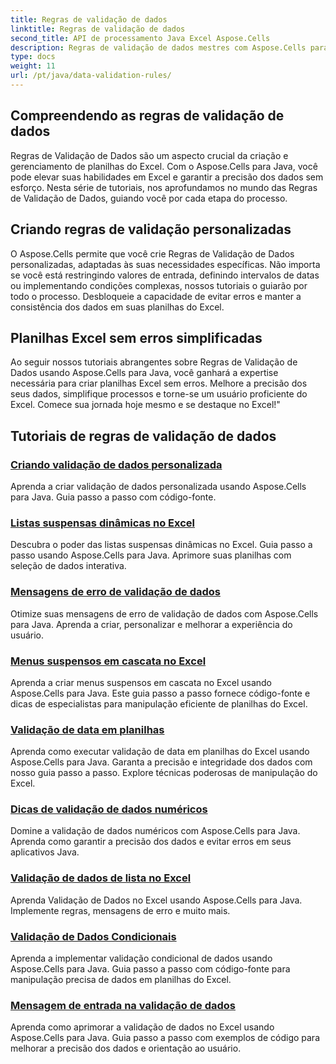 ```yaml
---
title: Regras de validação de dados
linktitle: Regras de validação de dados
second_title: API de processamento Java Excel Aspose.Cells
description: Regras de validação de dados mestres com Aspose.Cells para Java. Crie planilhas Excel sem erros. Explore tutoriais abrangentes agora!
type: docs
weight: 11
url: /pt/java/data-validation-rules/
---
```


## Compreendendo as regras de validação de dados
Regras de Validação de Dados são um aspecto crucial da criação e gerenciamento de planilhas do Excel. Com o Aspose.Cells para Java, você pode elevar suas habilidades em Excel e garantir a precisão dos dados sem esforço. Nesta série de tutoriais, nos aprofundamos no mundo das Regras de Validação de Dados, guiando você por cada etapa do processo.

## Criando regras de validação personalizadas
O Aspose.Cells permite que você crie Regras de Validação de Dados personalizadas, adaptadas às suas necessidades específicas. Não importa se você está restringindo valores de entrada, definindo intervalos de datas ou implementando condições complexas, nossos tutoriais o guiarão por todo o processo. Desbloqueie a capacidade de evitar erros e manter a consistência dos dados em suas planilhas do Excel.

## Planilhas Excel sem erros simplificadas
Ao seguir nossos tutoriais abrangentes sobre Regras de Validação de Dados usando Aspose.Cells para Java, você ganhará a expertise necessária para criar planilhas Excel sem erros. Melhore a precisão dos seus dados, simplifique processos e torne-se um usuário proficiente do Excel. Comece sua jornada hoje mesmo e se destaque no Excel!"

## Tutoriais de regras de validação de dados
### [Criando validação de dados personalizada](./creating-custom-data-validation/)
Aprenda a criar validação de dados personalizada usando Aspose.Cells para Java. Guia passo a passo com código-fonte.
### [Listas suspensas dinâmicas no Excel](./dynamic-dropdown-lists-in-excel/)
Descubra o poder das listas suspensas dinâmicas no Excel. Guia passo a passo usando Aspose.Cells para Java. Aprimore suas planilhas com seleção de dados interativa.
### [Mensagens de erro de validação de dados](./data-validation-error-messages/)
Otimize suas mensagens de erro de validação de dados com Aspose.Cells para Java. Aprenda a criar, personalizar e melhorar a experiência do usuário.
### [Menus suspensos em cascata no Excel](./cascading-dropdowns-in-excel/)
Aprenda a criar menus suspensos em cascata no Excel usando Aspose.Cells para Java. Este guia passo a passo fornece código-fonte e dicas de especialistas para manipulação eficiente de planilhas do Excel.
### [Validação de data em planilhas](./date-validation-in-spreadsheets/)
Aprenda como executar validação de data em planilhas do Excel usando Aspose.Cells para Java. Garanta a precisão e integridade dos dados com nosso guia passo a passo. Explore técnicas poderosas de manipulação do Excel.
### [Dicas de validação de dados numéricos](./numeric-data-validation-tips/)
Domine a validação de dados numéricos com Aspose.Cells para Java. Aprenda como garantir a precisão dos dados e evitar erros em seus aplicativos Java.
### [Validação de dados de lista no Excel](./list-data-validation-in-excel/)
Aprenda Validação de Dados no Excel usando Aspose.Cells para Java. Implemente regras, mensagens de erro e muito mais.
### [Validação de Dados Condicionais](./conditional-data-validation/)
Aprenda a implementar validação condicional de dados usando Aspose.Cells para Java. Guia passo a passo com código-fonte para manipulação precisa de dados em planilhas do Excel.
### [Mensagem de entrada na validação de dados](./input-message-in-data-validation/)
Aprenda como aprimorar a validação de dados no Excel usando Aspose.Cells para Java. Guia passo a passo com exemplos de código para melhorar a precisão dos dados e orientação ao usuário.